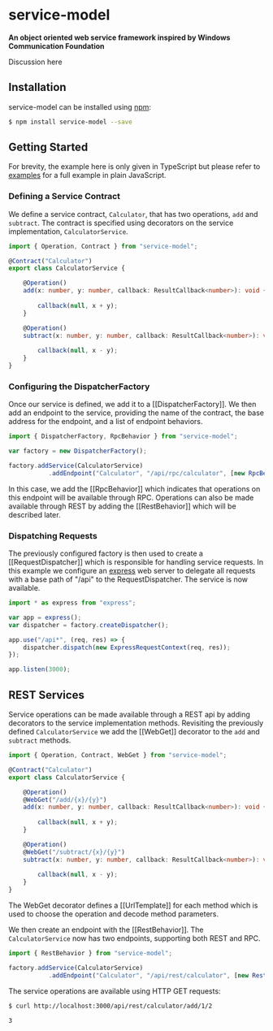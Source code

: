 # service-model
**An object oriented web service framework inspired by Windows Communication Foundation**

Discussion here


## Installation

service-model can be installed using [npm](https://www.npmjs.com/):
 
 
```sh
$ npm install service-model --save
```

## Getting Started

For brevity, the example here is only given in TypeScript but please refer to [examples]() for a full example in plain 
JavaScript.

### Defining a Service Contract

We define a service contract, `Calculator`, that has two operations, `add` and `subtract`. The contract is specified 
using decorators on the service implementation, `CalculatorService`. 

```typescript
import { Operation, Contract } from "service-model";

@Contract("Calculator")
export class CalculatorService {

    @Operation()
    add(x: number, y: number, callback: ResultCallback<number>): void {
    
        callback(null, x + y);
    }

    @Operation()
    subtract(x: number, y: number, callback: ResultCallback<number>): void {
    
        callback(null, x - y);
    }
}
```


### Configuring the DispatcherFactory

Once our service is defined, we add it to a [[DispatcherFactory]]. We then add an endpoint to the service, 
providing the name of the contract, the base address for the endpoint, and a list of endpoint behaviors.

```typescript
import { DispatcherFactory, RpcBehavior } from "service-model";

var factory = new DispatcherFactory();

factory.addService(CalculatorService)
           .addEndpoint("Calculator", "/api/rpc/calculator", [new RpcBehavior()]);
```

In this case, we add the [[RpcBehavior]] which indicates that operations on this endpoint will be available through 
RPC. Operations can also be made available through REST by adding the [[RestBehavior]] which will be described
later.


### Dispatching Requests

The previously configured factory is then used to create a [[RequestDispatcher]] which is responsible for handling
service requests. In this example we configure an [express](https://www.npmjs.com/package/express) web server
to delegate all requests with a base path of "/api" to the RequestDispatcher. The service is now available.

```typescript
import * as express from "express";

var app = express();
var dispatcher = factory.createDispatcher();

app.use("/api*", (req, res) => {
    dispatcher.dispatch(new ExpressRequestContext(req, res));
});

app.listen(3000);
```


## REST Services

Service operations can be made available through a REST api by adding decorators to the service implementation methods.
Revisiting the previously defined `CalculatorService` we add the [[WebGet]] decorator to the `add` and `subtract` 
methods. 

```typescript
import { Operation, Contract, WebGet } from "service-model";

@Contract("Calculator")
export class CalculatorService {

    @Operation()
    @WebGet("/add/{x}/{y}")
    add(x: number, y: number, callback: ResultCallback<number>): void {
    
        callback(null, x + y);
    }

    @Operation()
    @WebGet("/subtract/{x}/{y}")
    subtract(x: number, y: number, callback: ResultCallback<number>): void {
    
        callback(null, x - y);
    }
}
```

The WebGet decorator defines a [[UrlTemplate]] for each method which is used to choose the operation and decode method 
parameters.

We then create an endpoint with the [[RestBehavior]]. The `CalculatorService` now has two endpoints, supporting both 
REST and RPC.

```typescript
import { RestBehavior } from "service-model";

factory.addService(CalculatorService)
           .addEndpoint("Calculator", "/api/rest/calculator", [new RestBehavior()]);
```

The service operations are available using HTTP GET requests:

```sh
$ curl http://localhost:3000/api/rest/calculator/add/1/2

3
```
